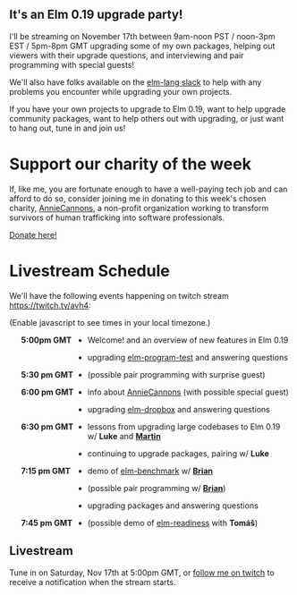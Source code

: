 ## It's an Elm 0.19 upgrade party!

I'll be streaming on November 17th between 9am-noon PST / noon-3pm EST / 5pm-8pm GMT
upgrading some of my own packages,
helping out viewers with their upgrade questions,
and interviewing and pair programming with special guests!

We'll also have folks available on the [elm-lang slack](https://elmlang.herokuapp.com/) to
help with any problems you encounter while upgrading your own projects.

If you have your own projects to upgrade to Elm 0.19, want to help upgrade community packages,
want to help others out with upgrading, or just want to hang out,
tune in and join us!

# Support our charity of the week

If, like me, you are fortunate enough to have a well-paying tech job
and can afford to do so,
consider joining me in donating to this week's chosen charity,
[AnnieCannons], a non-profit organization working to transform survivors of human trafficking into software professionals.

[Donate here!](https://www.anniecannons.com/donate)

<a name="schedule"></a>

# Livestream Schedule

We'll have the following events happening on twitch stream <https://twitch.tv/avh4>:

<p class="no-js">(Enable javascript to see times in your local timezone.)</p>

- <b class="schedule"><time datetime="2018-11-17T17:00Z">5:00pm GMT</time></b> Welcome! and an overview of new features in Elm 0.19
- <b class="schedule"></b> upgrading [elm-program-test] and answering questions
- <b class="schedule"><time datetime="2018-11-17T17:30Z">5:30 pm GMT</time></b> (possible pair programming with surprise guest)

- <b class="schedule"><time datetime="2018-11-17T18:00Z">6:00 pm GMT</time></b> info about [AnnieCannons](https://www.anniecannons.com/) (with possible special guest)
<!-- w/ **[Ayşegül]** -->
- <b class="schedule"></b> upgrading [elm-dropbox] and answering questions
- <b class="schedule"><time datetime="2018-11-17T18:30Z">6:30 pm GMT</time></b> lessons from upgrading large codebases to Elm 0.19 w/ **Luke** and **[Martin]**
- <b class="schedule"></b> continuing to upgrade packages, pairing w/ **Luke**

- <b class="schedule"><time datetime="2018-11-17T19:15Z">7:15 pm GMT</time></b> demo of [elm-benchmark] w/ **[Brian]**
- <b class="schedule"></b> (possible pair programming w/ **[Brian]**)
- <b class="schedule"></b> upgrading packages and answering questions
- <b class="schedule"><time datetime="2018-11-17T19:45Z">7:45 pm GMT</time></b> (possible demo of [elm-readiness] with **Tomáš**)

[Ayşegül]: https://twitter.com/AysSomething
[Martin]: https://twitter.com/janiczek
[Brian]: https://twitter.com/brianhicks

[AnnieCannons]: https://www.anniecannons.com/

[elm-program-test]: https://github.com/avh4/elm-program-test
[elm-dropbox]: https://github.com/avh4/elm-dropbox
[elm-benchmark]: https://package.elm-lang.org/packages/BrianHicks/elm-benchmark/latest
[elm-readiness]: https://kraklin.github.io/elm-readiness/

## Livestream

Tune in on Saturday, Nov 17th at <time datetime="2018-11-17T17:00Z">5:00pm GMT</time>, or [follow me on twitch](https://twitch.tv/avh4) to receive a notification when the stream starts.

<div id="twitch-embed"></div>

<script src="https://embed.twitch.tv/embed/v1.js"></script>
<script type="text/javascript">
  new Twitch.Embed("twitch-embed", {
    width: 854,
    height: 480,
    channel: "avh4"
  });
</script>

<script src="https://code.jquery.com/jquery-3.3.1.slim.min.js" integrity="sha256-3edrmyuQ0w65f8gfBsqowzjJe2iM6n0nKciPUp8y+7E=" crossorigin="anonymous"></script>

<script src="https://cdnjs.cloudflare.com/ajax/libs/moment.js/2.22.2/moment.min.js"></script>
<script src="https://cdnjs.cloudflare.com/ajax/libs/moment-timezone/0.5.23/moment-timezone-with-data.min.js"></script>

<script type="text/javascript">

var zone_name =  moment.tz.guess();
var timezone = moment.tz(zone_name).zoneAbbr();

$('time').each(function() {
  var t = moment($(this).attr("datetime"));
  var localtime = t.format('LT ').toLowerCase() + timezone;
  $(this).text(localtime);
});

$('.no-js').each(function() {
  $(this).remove();
});
</script>

<style>
ul {
  padding-left: 10em;
}

li {
  position: relative;
}

b.schedule {
  display: inline-block;
  position: absolute;
  left: -8.5em;
}
</style>
